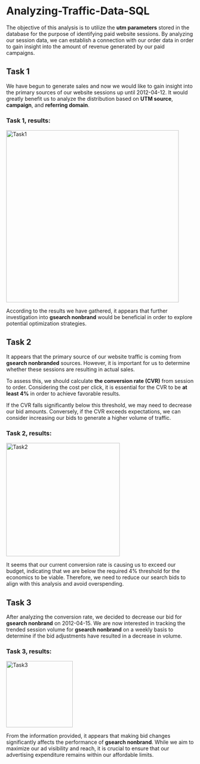 # Analyzing-Traffic-Data-SQL
The objective of this analysis is to utilize the **utm parameters** stored
in the database for the purpose of identifying paid website sessions.
By analyzing our session data, we can establish a connection with our 
order data in order to gain insight into the amount of revenue generated
by our paid campaigns.
 
 ## Task 1
 We have begun to generate sales and now we would like to gain insight
 into the primary sources of our website sessions up until 2012-04-12. 
 It would greatly benefit us to analyze the distribution based on **UTM
 source**, **campaign**, and **referring domain**.
 
 ### Task 1, results:
<img width="462" alt="Task1" src="https://github.com/cdanghel/Analyzing-Traffic-Data-SQL/assets/131986570/3d9c27b3-20c5-4126-9e76-a2da188e2ecf">

According to the results we have gathered, it appears that further 
investigation into **gsearch nonbrand** would be beneficial in order
to explore potential optimization strategies.


  ## Task 2
 It appears that the primary source of our website traffic is coming
 from **gsearch nonbranded** sources. However, it is important for us
 to determine whether these sessions are resulting in actual sales.
 
 To assess this, we should calculate **the conversion rate (CVR)** from
 session to order. Considering the cost per click, it is essential
 for the CVR to be **at least 4%** in order to achieve favorable results.
 
 If the CVR falls significantly below this threshold, we may need to
 decrease our bid amounts. Conversely, if the CVR exceeds expectations,
 we can consider increasing our bids to generate a higher volume of 
 traffic.

 ### Task 2, results:
 
<img width="304" alt="Task2" src="https://github.com/cdanghel/Analyzing-Traffic-Data-SQL/assets/131986570/b322e9f2-657b-4d02-9516-e818215805ef">

It seems that our current conversion rate is causing us to exceed our budget, indicating that we are below the required 4% threshold for the economics to be viable. Therefore, we need to reduce our search bids to align with this analysis and avoid overspending.

## Task 3
 After analyzing the conversion rate, we decided to decrease our bid
 for **gsearch nonbrand**  on 2012-04-15. We are now interested in
 tracking the trended session volume for **gsearch nonbrand** on a weekly
 basis to determine if the bid adjustments have resulted in a decrease
 in volume.
 
### Task 3, results:
<img width="178" alt="Task3" src="https://github.com/cdanghel/Analyzing-Traffic-Data-SQL/assets/131986570/a50db7fb-6ef8-4988-9fa2-578a5fc253bd">

From the information provided, it appears that making bid changes 
significantly affects the performance of **gsearch nonbrand**.
While we aim to maximize our ad visibility and reach, it is
crucial to ensure that our advertising expenditure remains
within our affordable limits.
